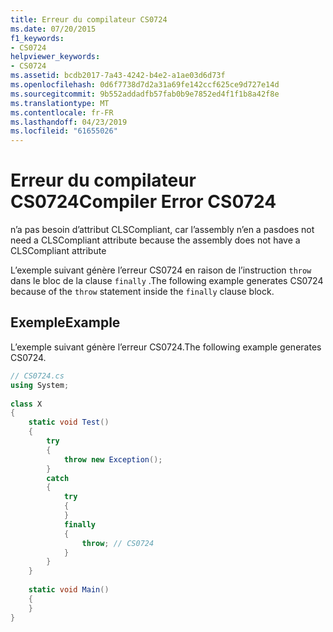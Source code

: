 ```yaml
---
title: Erreur du compilateur CS0724
ms.date: 07/20/2015
f1_keywords:
- CS0724
helpviewer_keywords:
- CS0724
ms.assetid: bcdb2017-7a43-4242-b4e2-a1ae03d6d73f
ms.openlocfilehash: 0d6f7738d7d2a31a69fe142ccf625ce9d727e14d
ms.sourcegitcommit: 9b552addadfb57fab0b9e7852ed4f1f1b8a42f8e
ms.translationtype: MT
ms.contentlocale: fr-FR
ms.lasthandoff: 04/23/2019
ms.locfileid: "61655026"
---
```

# <a name="compiler-error-cs0724"></a><span data-ttu-id="4d1ee-102">Erreur du compilateur CS0724</span><span class="sxs-lookup"><span data-stu-id="4d1ee-102">Compiler Error CS0724</span></span>
<span data-ttu-id="4d1ee-103">n’a pas besoin d’attribut CLSCompliant, car l’assembly n’en a pas</span><span class="sxs-lookup"><span data-stu-id="4d1ee-103">does not need a CLSCompliant attribute because the assembly does not have a CLSCompliant attribute</span></span>  
  
 <span data-ttu-id="4d1ee-104">L’exemple suivant génère l’erreur CS0724 en raison de l’instruction `throw` dans le bloc de la clause `finally` .</span><span class="sxs-lookup"><span data-stu-id="4d1ee-104">The following example generates CS0724 because of the `throw` statement inside the `finally` clause block.</span></span>  
  
## <a name="example"></a><span data-ttu-id="4d1ee-105">Exemple</span><span class="sxs-lookup"><span data-stu-id="4d1ee-105">Example</span></span>  
 <span data-ttu-id="4d1ee-106">L’exemple suivant génère l’erreur CS0724.</span><span class="sxs-lookup"><span data-stu-id="4d1ee-106">The following example generates CS0724.</span></span>  
  
```csharp  
// CS0724.cs  
using System;  
  
class X  
{  
    static void Test()  
    {  
        try  
        {  
            throw new Exception();  
        }  
        catch  
        {  
            try  
            {  
            }  
            finally  
            {  
                throw; // CS0724  
            }  
        }  
    }  
  
    static void Main()  
    {  
    }  
}  
```
